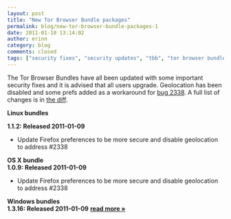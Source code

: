 ```yaml
---
layout: post
title: "New Tor Browser Bundle packages"
permalink: blog/new-tor-browser-bundle-packages-1
date: 2011-01-10 13:14:02
author: erinn
category: blog
comments: closed
tags: ["security fixes", "security updates", "tbb", "tor browser bundle", "torbrowser", "updated packages"]
---
```


The Tor Browser Bundles have all been updated with some important security fixes and it is advised that all users upgrade. Geolocation has been disabled and some prefs added as a workaround for [bug 2338](https://trac.torproject.org/projects/tor/ticket/2338). A full list of changes is in [the diff](https://gitweb.torproject.org/torbrowser.git/blobdiff/bdf8d711b08935bbd37979270dc30347d1cb2c44..2c895ec8f004427744579f466a73a8ebb576c8ec:/build-scripts/config/prefs.js).

**Linux bundles**

**1.1.2: Released 2011-01-09**

-   Update Firefox preferences to be more secure and disable geolocation to address \#2338

**OS X bundle**  
 **1.0.9: Released 2011-01-09**

-   Update Firefox preferences to be more secure and disable geolocation to address \#2338

**Windows bundles**  
 **1.3.16: Released 2011-01-09** [**read more »**](https://blog.torproject.org/blog/new-tor-browser-bundle-packages-1)
